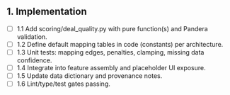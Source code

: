 ## 1. Implementation
- [ ] 1.1 Add scoring/deal_quality.py with pure function(s) and Pandera validation.
- [ ] 1.2 Define default mapping tables in code (constants) per architecture.
- [ ] 1.3 Unit tests: mapping edges, penalties, clamping, missing data confidence.
- [ ] 1.4 Integrate into feature assembly and placeholder UI exposure.
- [ ] 1.5 Update data dictionary and provenance notes.
- [ ] 1.6 Lint/type/test gates passing.
